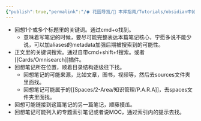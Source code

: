 ```yaml
---
{"publish":true,"permalink":"/🍀 花园导览/🧰 本库指南/Tutorials/obsidian中如何搜索找到以前写过的笔记.md","title":"obsidian中如何找到以前写过的笔记","created":"2022-12-10","modified":"2023-03-14","published":"2025-07-07T17:10:23.992+08:00","cssclasses":""}
---
```


- 回想1个或多个标题里的关键词。通过cmd+o找到。
	- 意味着写笔记的时候，要尽可能完整表达本篇笔记核心，宁愿多说不能少说，可以加aliases的metadata加强后期被搜索到的可能性。
- 正文里的关键词搜索。通过自带cmd+shift+f搜索。或者[[Cards/Omnisearch]]插件。
- 回想笔记所在位置，顺着目录结构逐级往下找。
	- 回想笔记的可能来源，比如文章，图书，视频等，然后去sources文件夹里面找。
	- 回想笔记可能属于的[[Spaces/2-Area/知识管理/P.A.R.A]]，去spaces文件夹里面找。
- 回想可能链接到这篇笔记的另一篇笔记，顺藤摸瓜。
- 回想笔记可能列入的专题索引笔记或者说MOC，通过索引内的提示去找。